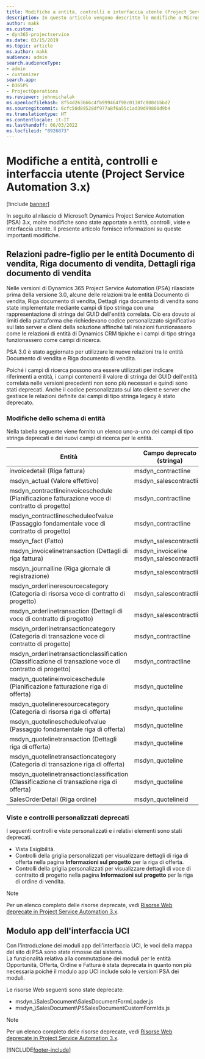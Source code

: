 ```yaml
---
title: Modifiche a entità, controlli e interfaccia utente (Project Service Automation 3.x)
description: In questo articolo vengono descritte le modifiche a Microsoft Dynamics Project Service Automation 3.x.
author: makk
ms.custom:
- dyn365-projectservice
ms.date: 03/15/2019
ms.topic: article
ms.author: makk
audience: admin
search.audienceType:
- admin
- customizer
search.app:
- D365PS
- ProjectOperations
ms.reviewer: johnmichalak
ms.openlocfilehash: 8f54d263666c4fb999464f98c0138fc008dbbbd2
ms.sourcegitcommit: 6cfc50d89528df977a8f6a55c1ad39d99800d9b4
ms.translationtype: HT
ms.contentlocale: it-IT
ms.lasthandoff: 06/03/2022
ms.locfileid: "8926873"
---
```

# <a name="entity-control-and-user-interface-changes-project-service-automation-3x"></a>Modifiche a entità, controlli e interfaccia utente (Project Service Automation 3.x)

[!include [banner](../../includes/psa-now-project-operations.md)]


In seguito al rilascio di Microsoft Dynamics Project Service Automation (PSA) 3.x, molte modifiche sono state apportate a entità, controlli, viste e interfaccia utente. Il presente articolo fornisce informazioni su queste importanti modifiche.

## <a name="parent-child-relationships-for-sales-document-sales-document-line-sales-document-line-detail-entities"></a>Relazioni padre-figlio per le entità Documento di vendita, Riga documento di vendita, Dettagli riga documento di vendita
Nelle versioni di Dynamics 365 Project Service Automation (PSA) rilasciate prima della versione 3.0, alcune delle relazioni tra le entità Documento di vendita, Riga documento di vendita, Dettagli riga documento di vendita sono state implementate mediante campi di tipo stringa con una rappresentazione di stringa del GUID dell'entità correlata. Ciò era dovuto ai limiti della piattaforma che richiedevano codice personalizzato significativo sul lato server e client della soluzione affinché tali relazioni funzionassero come le relazioni di entità di Dynamics CRM tipiche e i campi di tipo stringa funzionassero come campi di ricerca.

PSA 3.0 è stato aggiornato per utilizzare le nuove relazioni tra le entità Documento di vendita e Riga documento di vendita.

Poiché i campi di ricerca possono ora essere utilizzati per indicare riferimenti a entità, i campi contenenti il valore di stringa del GUID dell'entità correlata nelle versioni precedenti non sono più necessari e quindi sono stati deprecati. Anche il codice personalizzato sul lato client e server che gestisce le relazioni definite dai campi di tipo stringa legacy è stato deprecato.

### <a name="entity-schema-changes"></a>Modifiche dello schema di entità
Nella tabella seguente viene fornito un elenco uno-a-uno dei campi di tipo stringa deprecati e dei nuovi campi di ricerca per le entità. 

 Entità |   Campo deprecato (stringa) | Nuovo campo (Ricerca)
--- | --- | ---
invoicedetail (Riga fattura) |  msdyn_contractline |    msdyn_contractlineid
msdyn_actual (Valore effettivo) | msdyn_salescontractline |   msdyn_salescontractlineid
msdyn_contractlineinvoiceschedule (Pianificazione fatturazione voce di contratto di progetto) |    msdyn_contractline |    msdyn_contractlineid
msdyn_contractlinescheduleofvalue (Passaggio fondamentale voce di contratto di progetto) |   msdyn_contractline |    msdyn_contractlineid
msdyn_fact (Fatto) | msdyn_salescontractline |   msdyn_salescontractlineid
msdyn_invoicelinetransaction (Dettagli di riga fattura) | msdyn_invoiceline <br> msdyn_salescontractline | msdyn_invoicelineid <br> msdyn_salescontractlineid
msdyn_journalline (Riga giornale di registrazione) |  msdyn_salescontractline |   msdyn_salescontractlineid
msdyn_orderlineresourcecategory (Categoria di risorsa voce di contratto di progetto) | msdyn_salescontractline |   msdyn_contractlineid
msdyn_orderlinetransaction (Dettagli di voce di contratto di progetto) | msdyn_salescontractline |   msdyn_salescontractlineid
msdyn_orderlinetransactioncategory (Categoria di transazione voce di contratto di progetto) |   msdyn_contractline |    msdyn_contractlineid
msdyn_orderlinetransactionclassification (Classificazione di transazione voce di contratto di progetto) |   msdyn_contractline |    msdyn_contractlineid
msdyn_quotelineinvoiceschedule (Pianificazione fatturazione riga di offerta) |  msdyn_quoteline |   msdyn_quotelineid
msdyn_quotelineresourcecategory (Categoria di risorsa riga di offerta) |    msdyn_quoteline |   msdyn_quotelineid
msdyn_quotelinescheduleofvalue (Passaggio fondamentale riga di offerta) | msdyn_quoteline |   msdyn_quotelineid
msdyn_quotelinetransaction (Dettagli riga di offerta) |    msdyn_quoteline |   msdyn_quotelineid
msdyn_quotelinetransactioncategory (Categoria di transazione riga di offerta) |  msdyn_quoteline |   msdyn_quotelineid
msdyn_quotelinetransactionclassification (Classificazione di transazione riga di offerta) |  msdyn_quoteline |   msdyn_quotelineid
SalesOrderDetail (Riga ordine) | msdyn_quotelineid | msdyn_quoteline 

### <a name="deprecated-custom-views-and-controls"></a>Viste e controlli personalizzati deprecati
I seguenti controlli e viste personalizzati e i relativi elementi sono stati deprecati.

- Vista Esigibilità.
- Controlli della griglia personalizzati per visualizzare dettagli di riga di offerta nella pagina **Informazioni sul progetto** per la riga di offerta.
- Controlli della griglia personalizzati per visualizzare dettagli di voce di contratto di progetto nella pagina **Informazioni sul progetto** per la riga di ordine di vendita.

> [!NOTE]
> Per un elenco completo delle risorse deprecate, vedi [Risorse Web deprecate in Project Service Automation 3.x](../developer-guides/web-resources-deprecated-v3.x.md).

## <a name="unified-client-interface-app-module"></a>Modulo app dell'interfaccia UCI
Con l'introduzione dei moduli app dell'interfaccia UCI, le voci della mappa del sito di PSA sono state rimosse dal sistema.  
La funzionalità relativa alla commutazione dei moduli per le entità Opportunità, Offerta, Ordine e Fattura è stata deprecata in quanto non più necessaria poiché il modulo app UCI include solo le versioni PSA dei moduli.  

Le risorse Web seguenti sono state deprecate:

- msdyn_\SalesDocument\SalesDocumentFormLoader.js
- msdyn_\SalesDocument\PSSalesDocumentCustomFormIds.js

> [!NOTE]
> Per un elenco completo delle risorse deprecate, vedi [Risorse Web deprecate in Project Service Automation 3.x](../developer-guides/web-resources-deprecated-v3.x.md).




[!INCLUDE[footer-include](../../includes/footer-banner.md)]

